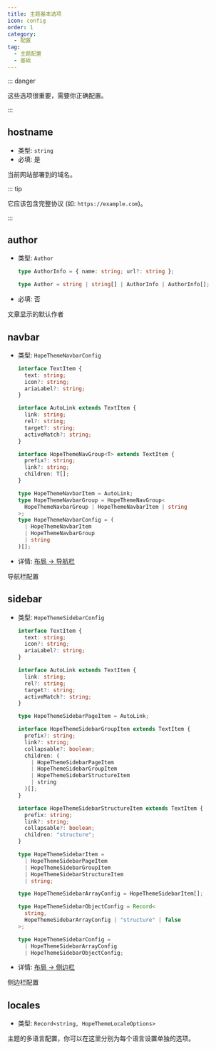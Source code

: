 ```yaml
---
title: 主题基本选项
icon: config
order: 1
category:
  - 配置
tag:
  - 主题配置
  - 基础
---
```


::: danger

这些选项很重要，需要你正确配置。

:::

## hostname <Badge text="仅限 Root" type="warning" />

- 类型: `string`
- 必填: 是

当前网站部署到的域名。

::: tip

它应该包含完整协议 (如: `https://example.com`)。

:::

## author

- 类型: `Author`

  ```ts
  type AuthorInfo = { name: string; url?: string };

  type Author = string | string[] | AuthorInfo | AuthorInfo[];
  ```

- 必填: 否

文章显示的默认作者

## navbar

- 类型: `HopeThemeNavbarConfig`

  ```ts
  interface TextItem {
    text: string;
    icon?: string;
    ariaLabel?: string;
  }

  interface AutoLink extends TextItem {
    link: string;
    rel?: string;
    target?: string;
    activeMatch?: string;
  }

  interface HopeThemeNavGroup<T> extends TextItem {
    prefix?: string;
    link?: string;
    children: T[];
  }

  type HopeThemeNavbarItem = AutoLink;
  type HopeThemeNavbarGroup = HopeThemeNavGroup<
    HopeThemeNavbarGroup | HopeThemeNavbarItem | string
  >;
  type HopeThemeNavbarConfig = (
    | HopeThemeNavbarItem
    | HopeThemeNavbarGroup
    | string
  )[];
  ```

- 详情: [布局 → 导航栏](../../guide/layout/navbar.md)

导航栏配置

## sidebar

- 类型: `HopeThemeSidebarConfig`

  ```ts
  interface TextItem {
    text: string;
    icon?: string;
    ariaLabel?: string;
  }

  interface AutoLink extends TextItem {
    link: string;
    rel?: string;
    target?: string;
    activeMatch?: string;
  }

  type HopeThemeSidebarPageItem = AutoLink;

  interface HopeThemeSidebarGroupItem extends TextItem {
    prefix?: string;
    link?: string;
    collapsable?: boolean;
    children: (
      | HopeThemeSidebarPageItem
      | HopeThemeSidebarGroupItem
      | HopeThemeSidebarStructureItem
      | string
    )[];
  }

  interface HopeThemeSidebarStructureItem extends TextItem {
    prefix: string;
    link?: string;
    collapsable?: boolean;
    children: "structure";
  }

  type HopeThemeSidebarItem =
    | HopeThemeSidebarPageItem
    | HopeThemeSidebarGroupItem
    | HopeThemeSidebarStructureItem
    | string;

  type HopeThemeSidebarArrayConfig = HopeThemeSidebarItem[];

  type HopeThemeSidebarObjectConfig = Record<
    string,
    HopeThemeSidebarArrayConfig | "structure" | false
  >;

  type HopeThemeSidebarConfig =
    | HopeThemeSidebarArrayConfig
    | HopeThemeSidebarObjectConfig;
  ```

- 详情: [布局 → 侧边栏](../../guide/layout/sidebar.md)

侧边栏配置

## locales

- 类型: `Record<string, HopeThemeLocaleOptions>`

主题的多语言配置，你可以在这里分别为每个语言设置单独的选项。
